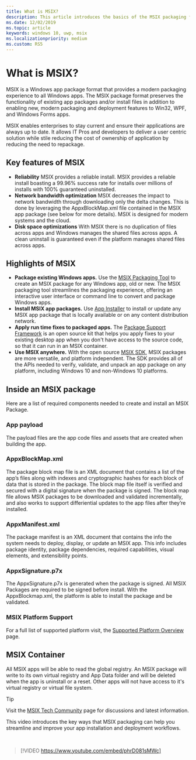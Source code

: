 ```yaml
---
title: What is MSIX?
description: This article introduces the basics of the MSIX packaging format, a modern packaging experience to all Windows apps.
ms.date: 12/02/2019
ms.topic: article
keywords: windows 10, uwp, msix
ms.localizationpriority: medium
ms.custom: RS5
---
```


# What is MSIX?

MSIX is a Windows app package format that provides a modern packaging experience to all Windows apps. The MSIX package format preserves the functionality of existing app packages and/or install files in addition to enabling new, modern packaging and deployment features to Win32, WPF, and Windows Forms apps.

MSIX enables enterprises to stay current and ensure their applications are always up to date. It allows IT Pros and developers to deliver a user centric solution while stile reducing the cost of ownership of application by reducing the need to repackage. 

## Key features of MSIX
* **Reliability** MSIX provides a reliable install. MSIX provides a reliable install boasting a 99.96% success rate for installs over millions of installs with 100% guaranteed uninstalled. 
* **Network bandwidth optimization** MSIX decreases the impact to network bandwidth through downloading only the delta changes. This is done by leveraging the AppxBlockMap.xml file contained in the MSIX app package (see below for more details). MSIX is designed for modern systems and the cloud.
* **Disk space optimizations** With MSIX there is no duplication of files across apps and Windows manages the shared files across apps. A clean uninstall is guaranteed even if the platform manages shared files across apps.

## Highlights of MSIX

* **Package existing Windows apps.** Use the [MSIX Packaging Tool](packaging-tool/tool-overview.md) to create an MSIX package for any Windows app, old or new. The MSIX packaging tool streamlines the packaging experience, offering an interactive user interface or command line to convert and package Windows apps.
* **Install MSIX app packages.** Use [App Installer](app-installer/app-installer-root.md) to install or update any MSIX app package that is locally available or on any content distribution network.
* **Apply run time fixes to packaged apps.** The [Package Support Framework](psf/package-support-framework-overview.md) is an open source kit that helps you apply fixes to your existing desktop app when you don't have access to the source code, so that it can run in an MSIX container.
* **Use MSIX anywhere.** With the open source [MSIX SDK](msix-sdk/sdk-overview.md), MSIX packages are more versatile, and platform independent. The SDK provides all of the APIs needed to verify, validate, and unpack an app package on any platform, including Windows 10 and non-Windows 10 platforms.

## Inside an MSIX package 
Here are a list of required components needed to create and install an MSIX Package. 

### App payload 
The payload files are the app code files and assets that are created when building the app. 

### AppxBlockMap.xml
The package block map file is an XML document that contains a list of the app’s files along with indexes and cryptographic hashes for each block of data that is stored in the package. The block map file itself is verified and secured with a digital signature when the package is signed. The block map file allows MSIX packages to be downloaded and validated incrementally, and also works to support differiential updates to the app files after they’re installed.

### AppxManifest.xml 
The package manifest is an XML document that contains the info the system needs to deploy, display, or update an MSIX app. This info includes package identity, package dependencies, required capabilities, visual elements, and extensibility points. 

### AppxSignature.p7x
The AppxSignature.p7x is generated when the package is signed. All MSIX Packages are required to be signed before install. With the AppxBlockmap.xml, the platform is able to install the package and be validated. 

### MSIX Platform Support
For a full list of supported platform visit, the [Supported Platform Overview](supported-platforms.md) page. 

## MSIX Container 
All MSIX apps will be able to read the global registry. An MSIX package will write to its own virtual registry and App Data folder and will be deleted when the app is uninstall or a reset. Other apps will not have access to it's virtual registry or virtual file system. 

> [!TIP]
> Visit the [MSIX Tech Community](https://aka.ms/msixcommunity) page for discussions and latest information.

This video introduces the key ways that MSIX packaging can help you streamline and improve your app installation and deployment workflows.

<br/>

> [!VIDEO https://www.youtube.com/embed/phrD081sMWc]
